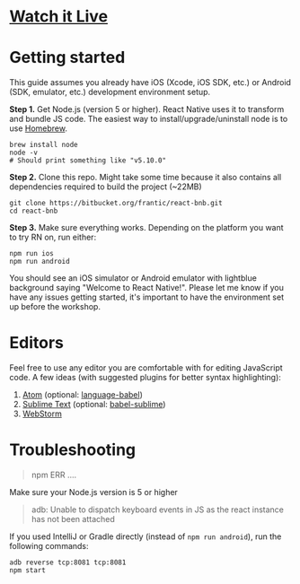 # [Watch it Live](https://reactbnb.ngrok.io/)

# Getting started

This guide assumes you already have iOS (Xcode, iOS SDK, etc.) or Android (SDK, emulator, etc.) development environment setup.

**Step 1.** Get Node.js (version 5 or higher). React Native uses it to transform and bundle JS code. The easiest way to install/upgrade/uninstall node is to use [Homebrew](http://brew.sh/).

    brew install node
    node -v
    # Should print something like "v5.10.0"

**Step 2.** Clone this repo. Might take some time because it also contains all dependencies required to build the project (~22MB)

    git clone https://bitbucket.org/frantic/react-bnb.git
    cd react-bnb

**Step 3.** Make sure everything works. Depending on the platform you want to try RN on, run either:

    npm run ios
    npm run android

You should see an iOS simulator or Android emulator with lightblue background saying "Welcome to React Native!". Please let me know if you have any issues getting started, it's important to have the environment set up before the workshop.

# Editors

Feel free to use any editor you are comfortable with for editing JavaScript code. A few ideas (with suggested plugins for better syntax highlighting):

1. [Atom](https://atom.io) (optional: [language-babel](https://atom.io/packages/language-babel))
2. [Sublime Text](https://www.sublimetext.com/3) (optional: [babel-sublime](https://github.com/babel/babel-sublime))
3. [WebStorm](https://www.jetbrains.com/webstorm/)

# Troubleshooting

> npm ERR ....

Make sure your Node.js version is 5 or higher

> adb: Unable to dispatch keyboard events in JS as the react instance has not been attached

If you used IntelliJ or Gradle directly (instead of `npm run android`), run the following commands:

    adb reverse tcp:8081 tcp:8081
    npm start